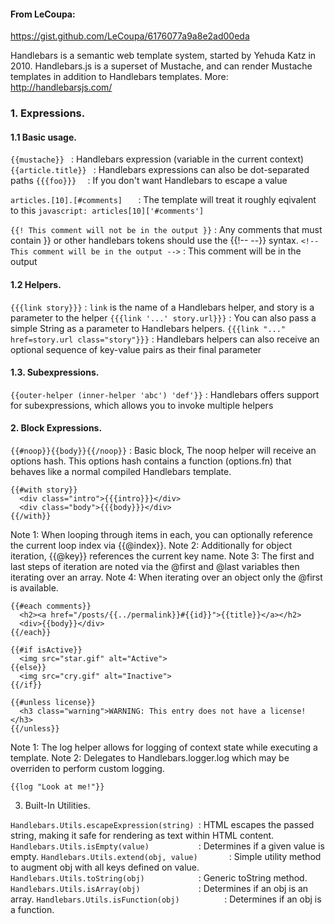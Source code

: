 


#### From LeCoupa:
https://gist.github.com/LeCoupa/6176077a9a8e2ad00eda

Handlebars is a semantic web template system, started by Yehuda Katz in 2010.
Handlebars.js is a superset of Mustache, and can render Mustache templates in addition to Handlebars templates.
More: http://handlebarsjs.com/


### 1. Expressions.

#### 1.1 Basic usage.


`{{mustache}} `                                  : Handlebars expression (variable in the current context)
`{{article.title}} `                             : Handlebars expressions can also be dot-separated paths
`{{{foo}}}  `                                    : If you don't want Handlebars to escape a value

`articles.[10].[#comments]   `                   : The template will treat it roughly eqivalent to this `javascript: articles[10]['#comments']`

`{{! This comment will not be in the output }}`  : Any comments that must contain }} or other handlebars tokens should use the {{!-- --}} syntax.
`<!-- This comment will be in the output -->`    : This comment will be in the output


#### 1.2 Helpers.


`{{{link story}}}`                               : `link` is the name of a Handlebars helper, and story is a parameter to the helper
`{{{link '...' story.url}}}`                     : You can also pass a simple String as a parameter to Handlebars helpers.
`{{{link "..." href=story.url class="story"}}}`  : Handlebars helpers can also receive an optional sequence of key-value pairs as their final parameter


#### 1.3. Subexpressions.


`{{outer-helper (inner-helper 'abc') 'def'}}`    : Handlebars offers support for subexpressions, which allows you to invoke multiple helpers


#### 2. Block Expressions.


`{{#noop}}{{body}}{{/noop}}`                     : Basic block, The noop helper will receive an options hash. This options hash contains a function (options.fn) that behaves like a normal compiled Handlebars template. 

```
{{#with story}}
  <div class="intro">{{{intro}}}</div>
  <div class="body">{{{body}}}</div>
{{/with}}
```

Note 1: When looping through items in each, you can optionally reference the current loop index via {{@index}}.
Note 2: Additionally for object iteration, {{@key}} references the current key name.
Note 3: The first and last steps of iteration are noted via the @first and @last variables then iterating over an array.
Note 4: When iterating over an object only the @first is available.

```
{{#each comments}}
  <h2><a href="/posts/{{../permalink}}#{{id}}">{{title}}</a></h2>
  <div>{{body}}</div>
{{/each}}
```

```
{{#if isActive}}
  <img src="star.gif" alt="Active">
{{else}}
  <img src="cry.gif" alt="Inactive">
{{/if}}

{{#unless license}}
  <h3 class="warning">WARNING: This entry does not have a license!</h3>
{{/unless}}
```

Note 1: The log helper allows for logging of context state while executing a template.
Note 2: Delegates to Handlebars.logger.log which may be overriden to perform custom logging.

```
{{log "Look at me!"}}
```

3. Built-In Utilities.


`Handlebars.Utils.escapeExpression(string) `: HTML escapes the passed string, making it safe for rendering as text within HTML content.
`Handlebars.Utils.isEmpty(value)           `: Determines if a given value is empty.
`Handlebars.Utils.extend(obj, value)       `: Simple utility method to augment obj with all keys defined on value.
`Handlebars.Utils.toString(obj)            `: Generic toString method.
`Handlebars.Utils.isArray(obj)             `: Determines if an obj is an array.
`Handlebars.Utils.isFunction(obj)          `: Determines if an obj is a function.